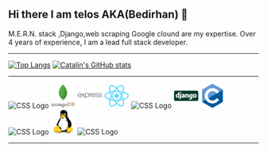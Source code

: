 ## Hi there I am telos AKA(Bedirhan) 🤖
M.E.R.N. stack ,Django,web scraping Google clound are my expertise.
Over 4 years of experience, I am a lead full stack developer.

     
<!--
**Bedirhansoylu01/Bedirhansoylu01** is a ✨ _special_ ✨ repository because its `README.md` (this file) appears on your GitHub profile.

Here are some ideas to get you started:

- 🔭 I’m currently working on ...
- 🌱 I’m currently learning ...
- 👯 I’m looking to collaborate on ...
- 🤔 I’m looking for help with ...
- 💬 Ask me about ...
- 📫 How to reach me: ...
- 😄 Pronouns: ...
- ⚡ Fun fact: ...
-->
---

[![Top Langs](https://github-readme-stats.vercel.app/api/top-langs/?username=Bedirhansoylu01&hide=html,css&theme=tokyonight)](https://github.com/anuraghazra/github-readme-stats)           [![Catalin's GitHub stats](https://github-readme-stats.vercel.app/api?username=Bedirhansoylu01&theme=tokyonight)](https://github.com/anuraghazra/github-readme-stats)

---

<img src="https://cdn.worldvectorlogo.com/logos/python-5.svg" alt="CSS Logo" width="50" height="50"/> <img src="https://raw.githubusercontent.com/devicons/devicon/9f4f5cdb393299a81125eb5127929ea7bfe42889/icons/mongodb/mongodb-original-wordmark.svg" alt="CSS Logo" width="50" height="50"/> <img src="https://raw.githubusercontent.com/devicons/devicon/9f4f5cdb393299a81125eb5127929ea7bfe42889/icons/express/express-original-wordmark.svg" alt="CSS Logo" width="50" height="50"/>  <img  src="https://raw.githubusercontent.com/devicons/devicon/9f4f5cdb393299a81125eb5127929ea7bfe42889/icons/react/react-original.svg" alt="CSS Logo" width="50" height="50"/>  <img src="https://cdn.worldvectorlogo.com/logos/nodejs-1.svg" alt="CSS Logo" width="50" height="50"/> <img src="https://raw.githubusercontent.com/devicons/devicon/9f4f5cdb393299a81125eb5127929ea7bfe42889/icons/django/django-original.svg" alt="CSS Logo" width="50" height="50"/>    <img src="https://raw.githubusercontent.com/devicons/devicon/9f4f5cdb393299a81125eb5127929ea7bfe42889/icons/c/c-original.svg" alt="CSS Logo" width="50" height="50"/>  <img src="https://cdn.worldvectorlogo.com/logos/mysql-4.svg" alt="CSS Logo" width="50" height="50"/> <img src="https://raw.githubusercontent.com/devicons/devicon/9f4f5cdb393299a81125eb5127929ea7bfe42889/icons/linux/linux-original.svg" alt="CSS Logo" width="50" height="50"/> <img src="https://cdn.worldvectorlogo.com/logos/google-cloud-1.svg" alt="CSS Logo" width="50" height="50"/>

---
